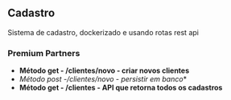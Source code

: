 
## Cadastro

Sistema de cadastro, dockerizado e usando rotas rest api

### Premium Partners

- **Método get - /clientes/novo - criar novos clientes**
- *Método post -/clientes/novo - persistir em banco**
- **Método get - /clientes - API que retorna todos os cadastros**


